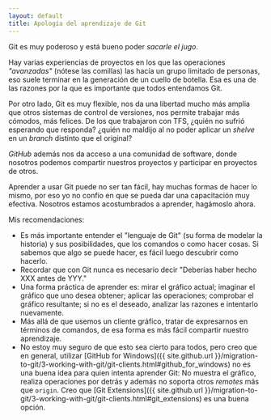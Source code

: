 ```yaml
---
layout: default
title: Apología del aprendizaje de Git
---
```


Git es muy poderoso y está bueno poder _sacarle el jugo_.

Hay varias experiencias de proyectos en los que las operaciones _"avanzadas"_ (nótese las comillas) las hacía un grupo limitado de personas, eso suele terminar en la generación de un cuello de botella. Esa es una de las razones por la que es importante que todos entendamos Git.

Por otro lado, Git es muy flexible, nos da una libertad mucho más amplia que otros sistemas de control de versiones, nos permite trabajar más cómodos, más felices. De los que trabajaron con TFS, ¿quién no sufrió esperando que responda? ¿quién no maldijo al no poder aplicar un _shelve_ en un _branch_ distinto que el original? 

_GitHub_ además nos da acceso a una comunidad de software, donde nosotros podemos compartir nuestros proyectos y participar en proyectos de otros.

Aprender a usar Git puede no ser tan fácil, hay muchas formas de hacer lo mismo, por eso yo no confío en que se pueda dar una capacitación muy efectiva. Nosotros estamos acostumbrados a aprender, hagámoslo ahora.

Mis recomendaciones:

* Es más importante entender el "lenguaje de Git" (su forma de modelar la historia) y sus posibilidades, que los comandos o como hacer cosas. Si sabemos que algo se puede hacer, es fácil luego descubrir como hacerlo. 
* Recordar que con Git nunca es necesario decir "Deberías haber hecho XXX antes de YYY."
* Una forma práctica de aprender es: mirar el gráfico actual; imaginar el gráfico que uno desea obtener; aplicar las operaciones; comprobar el gráfico resultante; si no es el deseado, analizar las razones e intentarlo nuevamente.
* Más allá de que usemos un cliente gráfico, tratar de expresarnos en términos de comandos, de esa forma es más fácil compartir nuestro aprendizaje.
* No estoy muy seguro de que esto sea cierto para todos, pero creo que en general, utilizar [GitHub for Windows]({{ site.github.url }}/migration-to-git/3-working-with-git/git-clients.html#github_for_windows) no es una buena idea para quien intenta aprender Git: No muestra el gráfico, realiza operaciones por detrás y además no soporta otros _remotes_ más que `origin`. Creo que [Git Extensions]({{ site.github.url }}/migration-to-git/3-working-with-git/git-clients.html#git_extensions) es una buena opción.